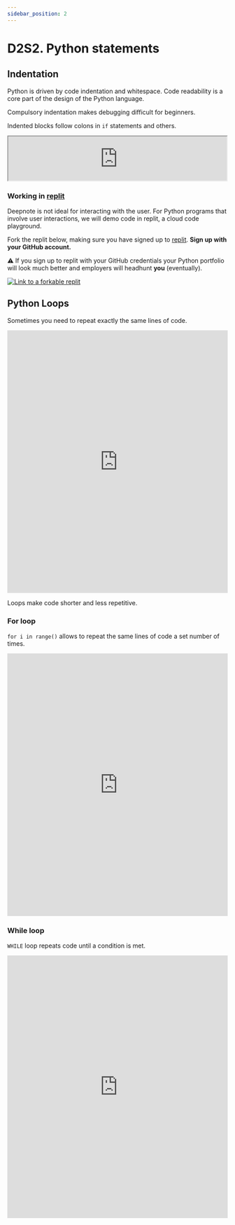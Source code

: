 ```yaml
---
sidebar_position: 2
---
```


# D2S2. Python statements

## Indentation

Python is driven by code indentation and whitespace. Code readability is a core part of the design of the Python language.

Compulsory indentation makes debugging difficult for beginners.

Indented blocks follow colons in `if` statements and others.

<iframe title="Embedded cell output" src="https://embed.deepnote.com/ff8ed217-77e5-445b-8d27-e9d948f86164/d3df9fff-7fb4-419a-bf26-61f6e4ba4bdc/27ea5eb1-dc0b-4e3c-b772-35bb4d56ae44?height=101" height="101" width="500"/>

## if, elif, else statements

`if` statements in Python allow telling the computer to perform alternative actions depending on a condition.

Verbally, we can imagine we are telling the computer:
Hey if this case happens, perform some action, otherwise perform some other action"

<iframe title="Embedded cell output" src="https://embed.deepnote.com/ff8ed217-77e5-445b-8d27-e9d948f86164/d3df9fff-7fb4-419a-bf26-61f6e4ba4bdc/04c2fdc5-95b3-42d8-82a4-bcad423303a1?height=219" height="219" width="600"/>

---

`elif` means **else if**. It means, **if** this `if` statement isn't `True`, try this **instead.**

<iframe title="Embedded cell output" src="https://embed.deepnote.com/ff8ed217-77e5-445b-8d27-e9d948f86164/d3df9fff-7fb4-419a-bf26-61f6e4ba4bdc/00001-828445c3-8abf-4670-a648-34bea3782bf8?height=255" height="255" width="500"/>

You can have as many `elif` statements in your code as you want. They get evaluated in the order that they're declared **until** Python finds one that is `True`. That runs the code defined in that `elif`, and skips the rest.

<iframe title="Embedded cell output" src="https://embed.deepnote.com/ff8ed217-77e5-445b-8d27-e9d948f86164/d3df9fff-7fb4-419a-bf26-61f6e4ba4bdc/d2ea372d-cf98-45c4-bb88-fb722f2fead1?height=291" height="291" width="500"/>

### Fake chatbot task

Making conversational apps as below helps to understand `if-elif-else` beter.
Press ▶ to run the code. You can also change the code and reset.

<iframe src="https://trinket.io/embed/python/598f3f3f40" width="100%" height="300" frameborder="0" marginwidth="0" marginheight="0" allowfullscreen></iframe>

### Working in [replit](https://replit.com/)

Deepnote is not ideal for interacting with the user. For Python programs that involve user interactions, we will demo code in replit, a cloud code playground.

Fork the replit below, making sure you have signed up to [replit](https://replit.com/). **Sign up with your GitHub account.**

⚠️ If you sign up to replit with your GitHub credentials your Python portfolio will look much better and employers will headhunt **you** (eventually).

[<img
    src="/img/icons/replit.svg"
    alt="Link to a forkable replit"
/>](https://replit.com/@missPunter/chat-start#main.py)

## Python Loops

Sometimes you need to repeat exactly the same lines of code.

<iframe src="https://trinket.io/embed/python/b3bae2565e" width="100%" height="600" frameborder="0" marginwidth="0" marginheight="0" allowfullscreen></iframe>

Loops make code shorter and less repetitive.

### For loop

`for i in range()` allows to repeat the same lines of code a set number of times.

<iframe src="https://trinket.io/embed/python/24e6cd522a" width="100%" height="600" frameborder="0" marginwidth="0" marginheight="0" allowfullscreen></iframe>

### While loop

`WHILE` loop repeats code until a condition is met.

<iframe src="https://trinket.io/embed/python/26002c63b7" width="100%" height="600" frameborder="0" marginwidth="0" marginheight="0" allowfullscreen></iframe>